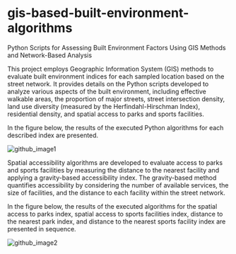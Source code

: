 # gis-based-built-environment-algorithms

Python Scripts for Assessing Built Environment Factors Using GIS Methods and Network-Based Analysis

This project employs Geographic Information System (GIS) methods to evaluate built environment indices for each sampled location based on the street network. It provides details on the Python scripts developed to analyze various aspects of the built environment, including effective walkable areas, the proportion of major streets, street intersection density, land use diversity (measured by the Herfindahl-Hirschman Index), residential density, and spatial access to parks and sports facilities.

In the figure below, the results of the executed Python algorithms for each described index are presented.

![github_image1](https://github.com/user-attachments/assets/37f0c73c-ab68-4f46-9683-51bf19dd6adb)

Spatial accessibility algorithms are developed to evaluate access to parks and sports facilities by measuring the distance to the nearest facility and applying a gravity-based accessibility index. The gravity-based method quantifies accessibility by considering the number of available services, the size of facilities, and the distance to each facility within the street network.

In the figure below, the results of the executed algorithms for the spatial access to parks index, spatial access to sports facilities index, distance to the nearest park index, and distance to the nearest sports facility index are presented in sequence.

![github_image2](https://github.com/user-attachments/assets/fe3753c9-d690-4f02-90ee-b3526c8b9f5e)
